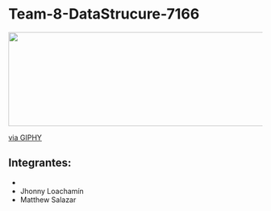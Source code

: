 # Team-8-DataStrucure-7166

<p align="center">
  <img width="595" height="186" src="https://www.espe-innovativa.edu.ec/ambiente/wp-content/uploads/logo_espe.png">
</p>


<p>
  <a href="https://media4.giphy.com/media/jmYJF3hGctoOI/giphy.gif?cid=790b761134330577208420f5f54475f96579172b5fd8f520&rid=giphy.gif&ct=g">via GIPHY</a>
</p>

**Integrantes:**
- 
- 
- Jhonny Loachamín
- Matthew Salazar

